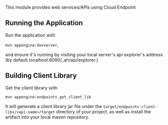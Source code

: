 This module provides web services/APIs using Cloud Endpoint

## Running the Application

Run the application with 

`mvn appengine:devserver`, 

and ensure it's running by visiting your local server's api explorer's address (by
default localhost:8080/_ah/api/explorer.)

## Building Client Library

Get the client library with

`mvn appengine:endpoints_get_client_lib`

It will generate a client library jar file under the
`target/endpoints-client-libs/<api-name>/target` directory of your project, as well as 
install the artifact into your local maven repository.

